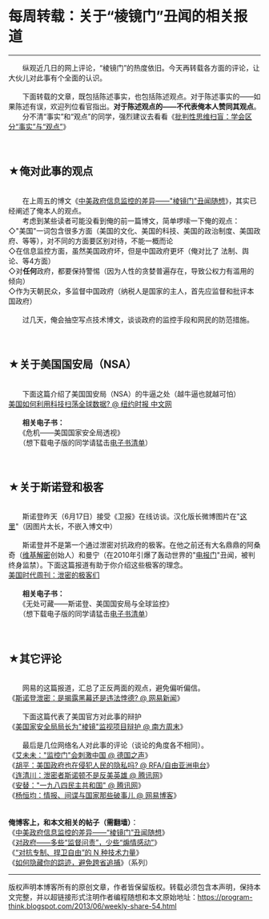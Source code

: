 # 每周转载：关于“棱镜门”丑闻的相关报道 

-----

<div class="post-body entry-content">
　　纵观近几日的网上评论，“棱镜门”的热度依旧。今天再转载各方面的评论，让大伙儿对此事有个全面的认识。<br/>
<br/>
　　下面转载的文章，既包括陈述事实，也包括陈述观点。对于陈述事实的——如果陈述有误，欢迎列位看官指出。<b>对于陈述观点的——不代表俺本人赞同其观点</b>。<br/>
　　分不清“事实”和“观点”的同学，强烈建议去看看《<a href="../../2013/05/difference-between-fact-and-opinion.md">批判性思维扫盲：学会区分“事实”与“观点”</a>》<br/>
<a name="more"></a><br/>
<br/>
<h2>★俺对此事的观点</h2><br/>
　　在上周五的博文《<a href="../../2013/06/usa-vs-china.md">中美政府信息监控的差异——"棱镜门"丑闻随想</a>》，其实已经阐述了俺本人的观点。<br/>
　　考虑到某些读者可能没看到俺的前一篇博文，简单啰嗦一下俺的观点：<br/>
◇"美国"一词包含很多方面（美国的文化、美国的科技、美国的政治制度、美国政府、等等），对不同的方面要区别对待，不能一概而论<br/>
◇在信息监控方面，虽然美国政府坏，但是中国政府更坏（俺对比了 法制、舆论、等4方面）<br/>
◇对<b>任何</b>政府，都要保持警惕（因为人性的贪婪普遍存在，导致公权力有滥用的倾向）<br/>
◇作为天朝民众，多监督中国政府（纳税人是国家的主人，首先应监督和批评本国政府）<br/>
<br/>
　　过几天，俺会抽空写点技术博文，谈谈政府的监控手段和网民的防范措施。<br/>
<br/>
<br/>
<h2>★关于美国国安局（NSA）</h2><br/>
　　下面这篇介绍了美国国安局（NSA）的牛逼之处（越牛逼也就越可怕）<br/>
<a href="https://cn.nytimes.com/usa/20130613/c13nsa/" rel="nofollow" target="_blank">美国如何利用科技扫荡全球数据? @ 纽约时报 中文网</a><br/>
<br/>
　　<b>相关电子书：</b><br/>
　　《危机——美国国家安全局透视》<br/>
　　（想下载电子版的同学请猛击<a href="https://github.com/programthink/books" target="_blank">电子书清单</a>）<br/>
<br/>
<br/>
<h2>★关于斯诺登和极客</h2><br/>
　　斯诺登昨天（6月17日）接受《卫报》在线访谈。汉化版长微博图片在"<a href="https://chinadigitaltimes.net/chinese/files/2013/06/70e11e0fjw1e5rqaiu9v8j20jq4lzb29.jpg" rel="nofollow" target="_blank">这里</a>"（因图片太长，不嵌入博文中）<br/>
<br/>
　　斯诺登并不是第一个通过泄密对抗政府的极客。在他之前还有大名鼎鼎的阿桑奇（<a href="https://zh.wikipedia.org/wiki/%E7%BB%B4%E5%9F%BA%E8%A7%A3%E5%AF%86" rel="nofollow" target="_blank">维基解密</a>创始人）和曼宁（在2010年引爆了轰动世界的"<a href="https://zh.wikipedia.org/wiki/%E7%BB%B4%E5%9F%BA%E8%A7%A3%E5%AF%86%E6%B3%84%E9%9C%B2%E7%BE%8E%E5%9B%BD%E5%A4%96%E4%BA%A4%E7%94%B5%E6%8A%A5%E4%BA%8B%E4%BB%B6" rel="nofollow" target="_blank">电报门</a>"丑闻，被判终身监禁）。下面这篇报道有助于你介绍这些极客的理念。<br/>
<a href="http://news.china.com.cn/live/2013-06/17/content_20583041.htm" rel="nofollow" target="_blank">美国时代周刊：泄密的极客们</a><br/>
<br/>
　　<b>相关电子书：</b><br/>
　　《无处可藏——斯诺登、美国国安局与全球监控》<br/>
　　（想下载电子版的同学请猛击<a href="https://github.com/programthink/books" target="_blank">电子书清单</a>）<br/>
<br/>
<br/>
<h2>★其它评论</h2><br/>
　　网易的这篇报道，汇总了正反两面的观点，避免偏听偏信。<br/>
《<a href="http://view.163.com/special/reviews/snowden0614.html" rel="nofollow" target="_blank">斯诺登泄密：是揭露黑幕还是违法悖德? @ 网易新闻</a>》<br/>
<br/>
　　下面这篇代表了美国官方对此事的辩护<br/>
《<a href="http://www.infzm.com/content/91452" rel="nofollow" target="_blank">美国家安全局局长为"棱镜"监视项目辩护 @ 南方周末</a>》<br/>
<br/>
　　最后是几位网络名人对此事的评论（谈论的角度各不相同）。<br/>
《<a href="https://www.dw.com/a-16876173" rel="nofollow" target="_blank">艾未未："监控门"会刺激中国 @ 德国之声</a>》<br/>
《<a href="https://www.rfa.org/mandarin/pinglun/huping/yinsi-06172013150841.html" rel="nofollow" target="_blank">胡平：美国政府也在侵犯人民的隐私吗? @ RFA/自由亚洲电台</a>》<br/>
《<a href="http://dajia.qq.com/blog/218405017807604" rel="nofollow" target="_blank">连清川：泄密者斯诺顿不是反美英雄 @ 腾讯网</a>》<br/>
《<a href="http://dajia.qq.com/blog/285915032728842" rel="nofollow" target="_blank">安替："一九八四民主共和国" @ 腾讯网</a>》<br/>
《<a href="http://yanghengjunbk.blog.163.com/blog/static/4596419320135169532604/" rel="nofollow" target="_blank">杨恒均：情报、间谍与国家那些破事儿 @ 网易博客</a>》<br/>
<br/>
<br/>
<b>俺博客上，和本文相关的帖子（需翻墙）</b>：<br/>
《<a href="../../2013/06/usa-vs-china.md">中美政府信息监控的差异——“棱镜门”丑闻随想</a>》<br/>
《<a href="../../2013/04/more-supervision-less-thankfulness.md">对政府——多些“监督问责”，少些“煽情感动”</a>》<br/>
《<a href="../../2015/08/Technology-and-Freedom.md">“对抗专制、捍卫自由”的 N 种技术力量</a>》<br/>
《<a href="../../2010/04/howto-cover-your-tracks-0.md">如何隐藏你的踪迹，避免跨省追捕</a>》（系列）
</div>


------------------------------------------------

版权声明本博客所有的原创文章，作者皆保留版权。转载必须包含本声明，保持本文完整，并以超链接形式注明作者编程随想和本文原始地址：https://program-think.blogspot.com/2013/06/weekly-share-54.html
